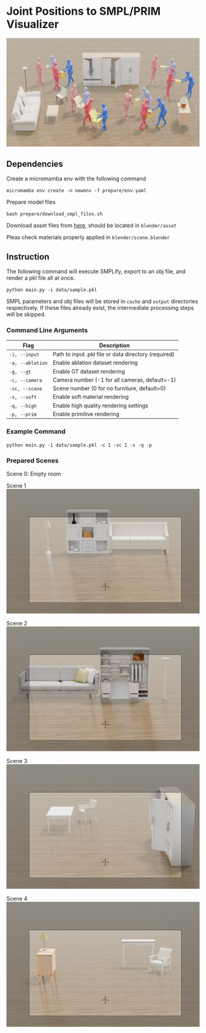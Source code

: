 # Joint Positions to SMPL/PRIM Visualizer

![Teaser](images/Teaser.png)

## Dependencies
Create a micromamba env with the following command
```
micromamba env create -n newenv -f prepare/env.yaml
```

Prepare model files

```
bash prepare/download_smpl_files.sh
```

Download asset files from [here](https://drive.google.com/drive/folders/1MJUo716mliacY3s8sZgdoHS2oOTJUo-D?usp=drive_link),
should be located in `blender/asset`

Pleas check materials properly applied in `blender/scene.blender`


## Instruction

The following command will execute SMPLify, export to an obj file, and render a pkl file all at once.

```
python main.py -i data/sample.pkl
```

SMPL parameters and obj files will be stored in `cache` and `output` directories respectively. If these files already exist, the intermediate processing steps will be skipped.

### Command Line Arguments

| Flag | Description |
|------|-------------|
| `-i, --input` | Path to input .pkl file or data directory (required) |
| `-a, --ablation` | Enable ablation dataset rendering |
| `-g, --gt` | Enable GT dataset rendering |
| `-c, --camera` | Camera number (-1 for all cameras, default=-1) |
| `-sc, --scene` | Scene number (0 for no furniture, default=0) |
| `-s, --soft` | Enable soft material rendering |
| `-q, --high` | Enable high quality rendering settings |
| `-p, --prim` | Enable primitive rendering |


### Example Command
```
python main.py -i data/sample.pkl -c 1 -sc 1 -s -q -p
```
### Prepared Scenes

Scene 0: Empty room

Scene 1
![Scene 1](images/Scene1.png)

Scene 2
![Scene 2](images/Scene2.png)

Scene 3
![Scene 3](images/Scene3.png)

Scene 4
![Scene 4](images/Scene4.png)
